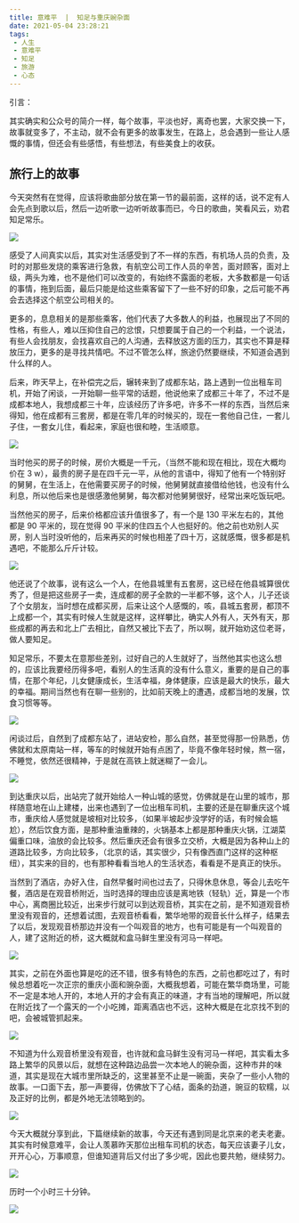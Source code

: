 ```yaml
---
title: 意难平  |  知足与重庆豌杂面
date: 2021-05-04 23:28:21
tags: 
 - 人生
 - 意难平
 - 知足
 - 旅游
 - 心态
---
```


引言：

其实确实和公众号的简介一样，每个故事，平淡也好，离奇也罢，大家交换一下，故事就变多了，不主动，就不会有更多的故事发生，在路上，总会遇到一些让人感慨的事情，但还会有些感悟，有些想法，有些美食上的收获。

## 旅行上的故事

今天突然有在觉得，应该将歌曲部分放在第一节的最前面，这样的话，说不定有人会先点到歌以后，然后一边听歌一边听听故事而已，今日的歌曲，笑看风云，劝君知足常乐。

![](https://dubuqingfeng.oss-cn-hongkong.aliyuncs.com/blog/life/202105-yinanping-zhizuyuzhongqingwanzamian-01.webp)

感受了人间真实以后，其实对生活感受到了不一样的东西，有机场人员的负责，及时的对那些发烧的乘客进行急救，有航空公司工作人员的辛苦，面对顾客，面对上级，两头为难，也不是他们可以改变的，有始终不露面的老板，大多数都是一句话的事情，拖到后面，最后只能是给这些乘客留下了一些不好的印象，之后可能不再会去选择这个航空公司相关的。

更多的，息息相关的是那些乘客，他们代表了大多数人的利益，也展现出了不同的性格，有些人，难以压抑住自己的忿恨，只想要属于自己的一个利益，一个说法，有些人会找朋友，会找喜欢自己的人沟通，去释放这方面的压力，其实也不算是释放压力，更多的是寻找共情吧。不过不管怎么样，旅途仍然要继续，不知道会遇到什么样的人。

后来，昨天早上，在补偿完之后，辗转来到了成都东站，路上遇到一位出租车司机，开始了闲谈，一开始聊一些平常的话题，他说他来了成都三十年了，不过不是成都本地人，我想成都三十年，应该经历了许多吧，许多不一样的东西，当然后来得知，他在成都有三套房，都是在零几年的时候买的，现在一套他自己住，一套儿子住，一套女儿住，看起来，家庭也很和睦，生活顺意。

![](https://dubuqingfeng.oss-cn-hongkong.aliyuncs.com/blog/life/202105-yinanping-zhizuyuzhongqingwanzamian-02.webp)

当时他买的房子的时候，房价大概是一千元，（当然不能和现在相比，现在大概均价在 3 w），最贵的房子是在四千元一平，从他的言语中，得知了他有一个特别好的舅舅，在生活上，在他需要买房子的时候，他舅舅就直接借给他钱，也没有什么利息，所以他后来也是很感激他舅舅，每次都对他舅舅很好，经常出来吃饭玩吧。

当然他买的房子，后来价格都应该升值很多了，有一个是 130 平米左右的，其他都是 90 平米的，现在觉得 90 平米的住四五个人也挺好的。他之前也劝别人买房，别人当时没听他的，后来再买的时候也相差了四十万，这就感慨，很多都是机遇吧，不能那么斤斤计较。

![](https://dubuqingfeng.oss-cn-hongkong.aliyuncs.com/blog/life/202105-yinanping-zhizuyuzhongqingwanzamian-03.webp)

他还说了个故事，说有这么一个人，在他县城里有五套房，这已经在他县城算很优秀了，但是把这些房子一卖，连成都的房子全款的一半都不够，这个人，儿子还谈了个女朋友，当时想在成都买房，后来让这个人感慨的，咳，县城五套房，都顶不上成都一个，其实有时候人生就是这样，这样攀比，确实人外有人，天外有天，那些成都的再去和北上广去相比，自然又被比下去了，所以啊，就开始劝这位老哥，做人要知足。

知足常乐，不要太在意那些差别，过好自己的人生就好了，当然他其实也这么想的，应该比我要经历得多吧，看别人的生活真的没有什么意义，重要的是自己的事情，在那个年纪，儿女健康成长，生活幸福，身体健康，应该是最大的快乐，最大的幸福。期间当然也有在聊一些别的，比如前天晚上的遭遇，成都当地的发展，饮食习惯等等。

![](https://dubuqingfeng.oss-cn-hongkong.aliyuncs.com/blog/life/202105-yinanping-zhizuyuzhongqingwanzamian-04.webp)

闲谈过后，自然到了成都东站了，进站安检，那么自然，甚至觉得那一份熟悉，仿佛就和太原南站一样，等车的时候就开始有点困了，毕竟不像年轻时候，熬一宿，不睡觉，依然还很精神，于是就在高铁上就迷糊了一会儿。

![](https://dubuqingfeng.oss-cn-hongkong.aliyuncs.com/blog/life/202105-yinanping-zhizuyuzhongqingwanzamian-05.webp)

到达重庆以后，出站完了就开始给人一种山城的感觉，仿佛就是在山里的城市，那样随意地在山上建楼，出来也遇到了一位出租车司机，主要的还是在聊重庆这个城市，重庆给人感觉就是坡相对比较多，（如果半坡起步没学好的话，有时候会尴尬），然后饮食方面，是那种重油重辣的，火锅基本上都是那种重庆火锅，江湖菜偏重口味，油放的会比较多。然后重庆还会有很多立交桥，大概是因为各种山上的道路比较多，方向比较多，（北京的话，其实很少，只有像西直门这样的这种枢纽），其实来的目的，也有那种看看当地人的生活状态，看看是不是真正的快乐。

当然到了酒店，办好入住，自然早餐时间也过去了，只得休息休息，等会儿去吃午餐，酒店是在观音桥附近，当时选择的理由应该是离地铁（轻轨）近，算是一个市中心，离商圈比较近，出来步行就可以到达观音桥，其实在之前，是不知道观音桥里没有观音的，还想着试图，去观音桥看看，繁华地带的观音长什么样子，结果去了以后，发现观音桥那边并没有一个叫观音的地方，也有可能是有一个叫观音的人，建了这附近的桥，这大概就和盒马鲜生里没有河马一样吧。

![](https://dubuqingfeng.oss-cn-hongkong.aliyuncs.com/blog/life/202105-yinanping-zhizuyuzhongqingwanzamian-06.webp)

其实，之前在外面也算是吃的还不错，很多有特色的东西，之前也都吃过了，有时候总想着吃一次正宗的重庆小面和豌杂面，大概我想着，可能在繁华商场里，可能不一定是本地人开的，本地人开的才会有真正的味道，才有当地的理解吧，所以就在附近找了一个露天的一个小吃摊，距离酒店也不远，这种大概是在北京找不到的吧，会被城管抓起来。

![](https://dubuqingfeng.oss-cn-hongkong.aliyuncs.com/blog/life/202105-yinanping-zhizuyuzhongqingwanzamian-07.webp)

不知道为什么观音桥里没有观音，也许就和盒马鲜生没有河马一样吧，其实看太多路上繁华的风景以后，就想在这种路边品尝一次本地人的碗杂面，这种市井的味道，其实是现在大城市里所缺乏的，这里甚至不止是一碗面，夹杂了一些小人物的故事。一口面下去，那一声要得，仿佛放下了心结，面条的劲道，豌豆的软糯，以及正好的比例，都是外地无法领略到的。

![](https://dubuqingfeng.oss-cn-hongkong.aliyuncs.com/blog/life/202105-yinanping-zhizuyuzhongqingwanzamian-08.webp)

今天大概就分享到此，下篇继续新的故事，今天还有遇到同是北京来的老夫老妻。其实有时候意难平，会让人羡慕昨天那位出租车司机的状态，每天应该妻子儿女，开开心心，万事顺意，但谁知道背后又付出了多少呢，因此也要共勉，继续努力。

![](https://dubuqingfeng.oss-cn-hongkong.aliyuncs.com/blog/life/202105-yinanping-zhizuyuzhongqingwanzamian-09.webp)

历时一个小时三十分钟。

![](https://dubuqingfeng.oss-cn-hongkong.aliyuncs.com/blog/life/202105-yinanping-zhizuyuzhongqingwanzamian-010.webp)